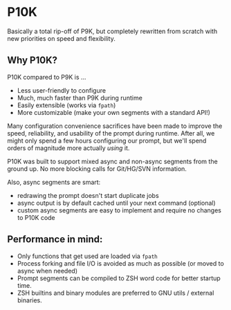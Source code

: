 
# P10K

Basically a total rip-off of P9K, but completely rewritten from scratch with new priorities on speed and flexibility.

## Why P10K?

P10K compared to P9K is ...

 - Less user-friendly to configure
 - Much, much faster than P9K during runtime
 - Easily extensible (works via `fpath`)
 - More customizable (make your own segments with a standard API!)

Many configuration convenience sacrifices have been made to improve the speed, reliability, and usability of the prompt during runtime. After all, we might only spend a few hours configuring our prompt, but we'll spend orders of magnitude more actually *using* it.

P10K was built to support mixed async and non-async segments from the ground up. No more blocking calls for Git/HG/SVN information.

Also, async segments are smart:

 - redrawing the prompt doesn't start duplicate jobs
 - async output is by default cached until your next command (optional)
 - custom async segments are easy to implement and require no changes to P10K code

## Performance in mind:

 - Only functions that get used are loaded via `fpath`
 - Process forking and file I/O is avoided as much as possible (or moved to async when needed)
 - Prompt segments can be compiled to ZSH word code for better startup time.
 - ZSH builtins and binary modules are preferred to GNU utils / external binaries.
